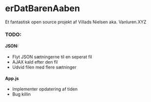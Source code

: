# erDatBarenAaben

Et fantastisk open source projekt af Villads Nielsen aka. Vanluren.XYZ

### TODO:
#### JSON:
  - Flyt JSON sætningerne til en seperat fil
  - AJAX kald efter den fil
  - Udvid filen med flere sætninger

#### App.js
  - Implementer opdatering af tiden
  - Bug killin
